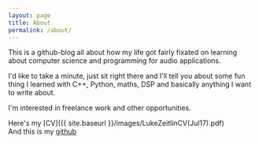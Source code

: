 ```yaml
---
layout: page
title: About
permalink: /about/
---
```


This is a github-blog all about how my life got fairly fixated on learning about computer science and programming for audio applications. 

I'd like to take a minute, just sit right there and I'll tell you about some fun thing I learned with C++, Python, maths, DSP and basically anything I want to write about. 

I'm interested in freelance work and other opportunities.

Here's my [CV]({{ site.baseurl }}/images/LukeZeitlinCV(Jul17).pdf)  
And this is my [github](https://github.com/larzeitlin)
